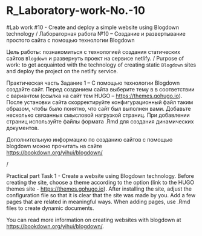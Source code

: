 # R_Laboratory-work-No.-10
#Lab work #10 - Create and deploy a simple website using Blogdown technology / Лабораторная работа №10 – Создание и развертывание простого сайта с помощью технологии Blogdown

Цель работы: познакомиться с технологией создания статических сайтов `Blogdown` и развернуть проект на сервисе netlify. / Purpose of work: to get acquainted with the technology of creating static `Blogdown` sites and deploy the project on the netlify service.

Практическая часть
Задание 1 – С помощью технологии Blogdown создайте сайт. Перед созданием сайта выберите тему в в соответствии с вариантом (ссылка на сайт тем HUGO – https://themes.gohugo.io). После установки сайта скорректируйте конфигурационный файл таким образом, чтобы было понятно, что сайт был выполнен вами. Добавьте несколько связанных смысловой нагрузкой страниц. При добавлении страниц используйте файлы формата .Rmd для создания динамических документов.

Дополнительную информацию по созданию сайтов с помощью blogdown можно прочитать на сайте https://bookdown.org/yihui/blogdown/

/

Practical part
Task 1 - Create a website using Blogdown technology. Before creating the site, choose a theme according to the option (link to the HUGO themes site - https://themes.gohugo.io). After installing the site, adjust the configuration file so that it is clear that the site was made by you. Add a few pages that are related in meaningful ways. When adding pages, use .Rmd files to create dynamic documents. 

You can read more information on creating websites with blogdown at https://bookdown.org/yihui/blogdown/.
